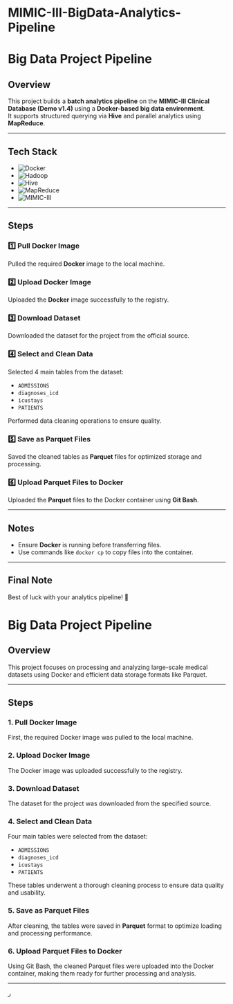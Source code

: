 # MIMIC-III-BigData-Analytics-Pipeline
# Big Data Project Pipeline

## Overview
This project builds a **batch analytics pipeline** on the **MIMIC-III Clinical Database (Demo v1.4)** using a **Docker-based big data environment**.  
It supports structured querying via **Hive** and parallel analytics using **MapReduce**.

---

## Tech Stack

- ![Docker](https://img.shields.io/badge/Platform-Docker-blue)
- ![Hadoop](https://img.shields.io/badge/Framework-Hadoop-orange)
- ![Hive](https://img.shields.io/badge/Query_Engine-Hive-yellow)
- ![MapReduce](https://img.shields.io/badge/Compute-MapReduce-red)
- ![MIMIC-III](https://img.shields.io/badge/Dataset-MIMIC--III-green)

---

## Steps

### 1️⃣ Pull Docker Image  
Pulled the required **Docker** image to the local machine.

### 2️⃣ Upload Docker Image  
Uploaded the **Docker** image successfully to the registry.

### 3️⃣ Download Dataset  
Downloaded the dataset for the project from the official source.

### 4️⃣ Select and Clean Data  
Selected 4 main tables from the dataset:
- `ADMISSIONS`
- `diagnoses_icd`
- `icustays`
- `PATIENTS`

Performed data cleaning operations to ensure quality.

### 5️⃣ Save as Parquet Files  
Saved the cleaned tables as **Parquet** files for optimized storage and processing.

### 6️⃣ Upload Parquet Files to Docker  
Uploaded the **Parquet** files to the Docker container using **Git Bash**.

---

## Notes  
- Ensure **Docker** is running before transferring files.
- Use commands like `docker cp` to copy files into the container.

---

## Final Note  
Best of luck with your analytics pipeline! 🚀

# Big Data Project Pipeline

## Overview
This project focuses on processing and analyzing large-scale medical datasets using Docker and efficient data storage formats like Parquet.

---

## Steps

### 1. Pull Docker Image  
First, the required Docker image was pulled to the local machine.

### 2. Upload Docker Image  
The Docker image was uploaded successfully to the registry.

### 3. Download Dataset  
The dataset for the project was downloaded from the specified source.

### 4. Select and Clean Data  
Four main tables were selected from the dataset:  
- `ADMISSIONS`  
- `diagnoses_icd`  
- `icustays`  
- `PATIENTS`  

These tables underwent a thorough cleaning process to ensure data quality and usability.

### 5. Save as Parquet Files  
After cleaning, the tables were saved in **Parquet** format to optimize loading and processing performance.

### 6. Upload Parquet Files to Docker  
Using Git Bash, the cleaned Parquet files were uploaded into the Docker container, making them ready for further processing and analysis.

---




ر
